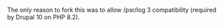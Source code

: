 The only reason to fork this was to allow /psr/log 3 compatibility (required by Drupal 10 on PHP 8.2).
